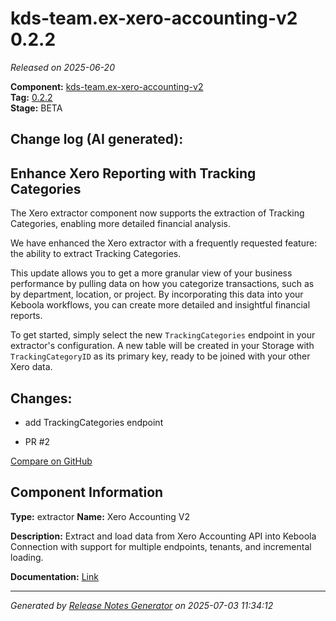 #  kds-team.ex-xero-accounting-v2 0.2.2

_Released on 2025-06-20_

**Component:** [kds-team.ex-xero-accounting-v2](https://github.com/keboola/component-xero-accounting-v2)  
**Tag:** [0.2.2](https://github.com/keboola/component-xero-accounting-v2/releases/tag/0.2.2)  
**Stage:** BETA


## Change log (AI generated):
## Enhance Xero Reporting with Tracking Categories
The Xero extractor component now supports the extraction of Tracking Categories, enabling more detailed financial analysis.

We have enhanced the Xero extractor with a frequently requested feature: the ability to extract Tracking Categories.

This update allows you to get a more granular view of your business performance by pulling data on how you categorize transactions, such as by department, location, or project. By incorporating this data into your Keboola workflows, you can create more detailed and insightful financial reports.

To get started, simply select the new `TrackingCategories` endpoint in your extractor's configuration. A new table will be created in your Storage with `TrackingCategoryID` as its primary key, ready to be joined with your other Xero data.



## Changes:



- add TrackingCategories endpoint 




- PR #2 



[Compare on GitHub](https://github.com/keboola/component-xero-accounting-v2/compare/0.2.1...0.2.2)



## Component Information
**Type:** extractor
**Name:** Xero Accounting V2

**Description:** Extract and load data from Xero Accounting API into Keboola Connection with support for multiple endpoints, tenants, and incremental loading.


**Documentation:** [Link](https://github.com/keboola/component-xero-accounting-v2/blob/main/README.md)



---
_Generated by [Release Notes Generator](https://github.com/keboola/release-notes-generator)
on 2025-07-03 11:34:12_